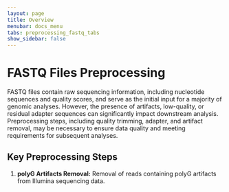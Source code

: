```yaml
---
layout: page
title: Overview
menubar: docs_menu
tabs: preprocessing_fastq_tabs
show_sidebar: false
---
```


# FASTQ Files Preprocessing

FASTQ files contain raw sequencing information, including nucleotide sequences and quality scores, and serve as the initial input for a majority of genomic analyses. However, the presence of artifacts, low-quality, or residual adapter sequences can significantly impact downstream analysis. Preprocessing steps, including quality trimming, adapter, and artifact removal, may be necessary to ensure data quality and meeting requirements for subsequent analyses.


## Key Preprocessing Steps

1. **polyG Artifacts Removal:** Removal of reads containing polyG artifacts from Illumina sequencing data.
